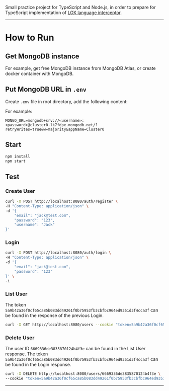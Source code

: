 Small practice project for TypeScript and Node.js, in order to prepare for TypeScript implementation of [LOX language interceptor](https://github.com/munificent/craftinginterpreters).

---

# How to Run

## Get MongoDB instance

For example, get free MongoDB instance from MongoDB Atlas, or create docker container with MongoDB.

## Put MongoDB URL in `.env`

Create `.env` file in root directory, add the following content:

For example:

```
MONGO_URL=mongodb+srv://<username>:<password>@cluster0.lk7fdpe.mongodb.net/?retryWrites=true&w=majority&appName=Cluster0
```

## Start

```bash
npm install
npm start
```

## Test

### Create User

```bash
curl -X POST http://localhost:8080/auth/register \
-H "Content-Type: application/json" \
-d '{
    "email": "jack@test.com",
    "password": "123",
    "username": "Jack"
}'
```

### Login

```bash
curl -X POST http://localhost:8080/auth/login \
-H "Content-Type: application/json" \
-d '{
    "email": "jack@test.com",
    "password": "123"
}' \
-i
```

### List User

The token `5a9b42a36f0cf65ca85b083dd49261f0b75953fb3cbfbc964ed9351d3f4cca3f` can be found in the response of the previous Login.

```bash
curl -X GET http://localhost:8080/users --cookie "token=5a9b42a36f0cf65ca85b083dd49261f0b75953fb3cbfbc964ed9351d3f4cca3f"
```

### Delete User

The user ID `6669336de3835870124b4f3e` can be found in the List User response. The token `5a9b42a36f0cf65ca85b083dd49261f0b75953fb3cbfbc964ed9351d3f4cca3f` can be found in the Login response.

```bash
curl -X DELETE http://localhost:8080/users/6669336de3835870124b4f3e \
--cookie "token=5a9b42a36f0cf65ca85b083dd49261f0b75953fb3cbfbc964ed9351d3f4cca3f"
```

---
